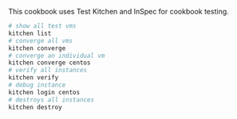 This cookbook uses Test Kitchen and InSpec for cookbook testing.

```bash
# show all test vms 
kitchen list
# converge all vms
kitchen converge
# converge an individual vm
kitchen converge centos
# verify all instances
kitchen verify
# debug instance
kitchen login centos
# destroys all instances
kitchen destroy
```
